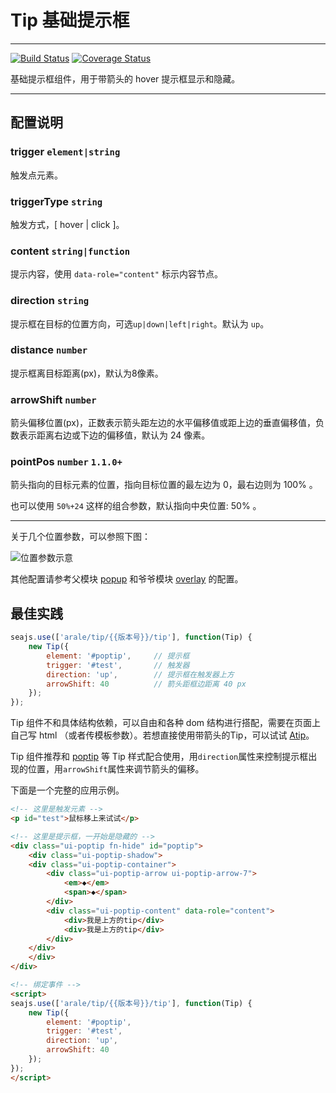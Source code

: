 # Tip 基础提示框

---

[![Build Status](https://secure.travis-ci.org/aralejs/tip.png)](https://travis-ci.org/aralejs/tip)
[![Coverage Status](https://coveralls.io/repos/aralejs/tip/badge.png?branch=master)](https://coveralls.io/r/aralejs/tip)

基础提示框组件，用于带箭头的 hover 提示框显示和隐藏。

---

## 配置说明

### trigger `element|string` 

触发点元素。

### triggerType `string`

触发方式，[ hover | click ]。

### content `string|function`

提示内容，使用 `data-role="content"` 标示内容节点。

### direction `string`

提示框在目标的位置方向，可选`up|down|left|right`。默认为 `up`。

### distance `number`

提示框离目标距离(px)，默认为8像素。

### arrowShift `number`

箭头偏移位置(px)，正数表示箭头距左边的水平偏移值或距上边的垂直偏移值，负数表示距离右边或下边的偏移值，默认为 24 像素。

### pointPos `number` `1.1.0+`

箭头指向的目标元素的位置，指向目标位置的最左边为 0，最右边则为 100% 。

也可以使用 `50%+24` 这样的组合参数，默认指向中央位置: 50% 。

---

关于几个位置参数，可以参照下图：

![位置参数示意](https://i.alipayobjects.com/e/201303/2PUwcwzdMa.png)

其他配置请参考父模块 [popup](../popup/) 和爷爷模块 [overlay](../overlay/) 的配置。


## 最佳实践

```js
seajs.use(['arale/tip/{{版本号}}/tip'], function(Tip) {
    new Tip({
        element: '#poptip',     // 提示框    
        trigger: '#test',       // 触发器
        direction: 'up',        // 提示框在触发器上方
        arrowShift: 40          // 箭头距框边距离 40 px
    });
});
```

Tip 组件不和具体结构依赖，可以自由和各种 dom 结构进行搭配，需要在页面上自己写 html （或者传模板参数）。若想直接使用带箭头的Tip，可以试试 [Atip](http://aralejs.org/tip/docs/atip.html)。

Tip 组件推荐和 [poptip](http://aliceui.org/poptip/) 等 Tip 样式配合使用，用`direction`属性来控制提示框出现的位置，用`arrowShift`属性来调节箭头的偏移。

下面是一个完整的应用示例。

```html
<!-- 这里是触发元素 -->
<p id="test">鼠标移上来试试</p>

<!-- 这里是提示框，一开始是隐藏的 -->
<div class="ui-poptip fn-hide" id="poptip">
    <div class="ui-poptip-shadow">
    <div class="ui-poptip-container">
        <div class="ui-poptip-arrow ui-poptip-arrow-7">
            <em>◆</em>
            <span>◆</span>
        </div>                  
        <div class="ui-poptip-content" data-role="content">
            <div>我是上方的tip</div>
            <div>我是上方的tip</div>            
        </div>
    </div>
    </div>
</div>

<!-- 绑定事件 -->
<script>
seajs.use(['arale/tip/{{版本号}}/tip'], function(Tip) {
    new Tip({
        element: '#poptip',    
        trigger: '#test',
        direction: 'up',
        arrowShift: 40
    });
});
</script>
```

